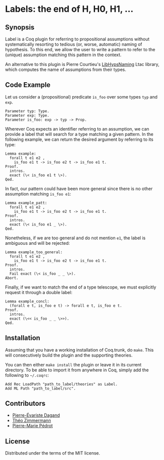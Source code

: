 # Labels: the end of H, H0, H1, ...


## Synopsis

Label is a Coq plugin for referring to propositional assumptions
without systematically resorting to tedious (or, worse, automatic)
naming of hypothesis. To this end, we allow the user to write a
pattern to refer to the (unique) assumption matching this pattern in
the context.

An alternative to this plugin is Pierre Courtieu's
[LibHypsNaming](http://cedric.cnam.fr/~courtiep/downloads/LibHypsNaming.v)
Ltac library, which computes the name of assumptions from their types.

## Code Example

Let us consider a (propositional) predicate `is_foo` over some types
`typ` and `exp`.

    Parameter typ: Type.
    Parameter exp: Type.
    Parameter is_foo: exp -> typ -> Prop.

Wherever Coq expects an identifier referring to an assumption, we can
provide a label that will search for a type matching a given
pattern. In the following example, we can return the desired argument
by referring to its type:

    Lemma example:
      forall t e1 e2 ,
        is_foo e1 t -> is_foo e2 t -> is_foo e1 t.
    Proof.
      intros.
      exact (\< is_foo e1 t \>).
    Qed.

In fact, our pattern could have been more general since there is no
other assumption matching `is_foo e1`:

    Lemma example_patt:
      forall t e1 e2 ,
        is_foo e1 t -> is_foo e2 t -> is_foo e1 t.
    Proof.
      intros.
      exact (\< is_foo e1 _ \>).
    Qed.

Nonetheless, if we are too general and do not mention `e1`, the
label is ambiguous and will be rejected:

    Lemma example_too_general:
      forall t e1 e2 ,
        is_foo e1 t -> is_foo e2 t -> is_foo e1 t.
    Proof.
      intros.
      Fail exact (\< is_foo _ _ \>).
    Abort.

Finally, if we want to match the end of a type telescope, we must
explicitly request it through a double label:

    Lemma example_concl:
      (forall e t, is_foo e t) -> forall e t, is_foo e t.
    Proof.
      intros.
      exact (\<< is_foo _ _ \>>).
    Qed.

## Installation

Assuming that you have a working installation of Coq.trunk, do `make`.
This will consecutively build the plugin and the supporting theories.

You can then either `make install` the plugin or leave it in its
current directory. To be able to import it from anywhere in Coq,
simply add the following to `~/.coqrc`:

    Add Rec LoadPath "path_to_label/theories" as Label.
    Add ML Path "path_to_label/src".

## Contributors

+ [Pierre-Évariste Dagand](https://pages.lip6.fr/Pierre-Evariste.Dagand/)
+ [Théo Zimmermann](http://www.theozimmermann.net/fr/)
+ [Pierre-Marie Pédrot](https://www.pédrot.fr/)

## License

Distributed under the terms of the MIT license.

